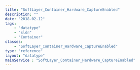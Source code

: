 ```yaml
---
title: "SoftLayer_Container_Hardware_CaptureEnabled"
description: ""
date: "2018-02-12"
tags:
    - "datatype"
    - "sldn"
    - "Container"
classes:
    - "SoftLayer_Container_Hardware_CaptureEnabled"
type: "reference"
layout: "datatype"
mainService : "SoftLayer_Container_Hardware_CaptureEnabled"
---
```

